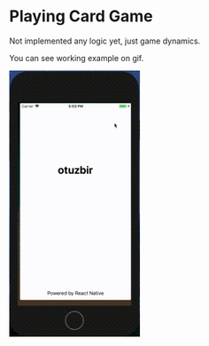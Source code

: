 # Playing Card Game

Not implemented any logic yet, just game dynamics.

You can see working example on gif.

![react-native-playing-card](https://raw.githubusercontent.com/berkaygure/react-native-playing-card-game/master/sample.gif)
